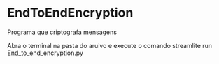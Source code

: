 # EndToEndEncryption
Programa que criptografa mensagens

Abra o terminal na pasta do aruivo e execute o comando streamlite run End_to_end_encryption.py
